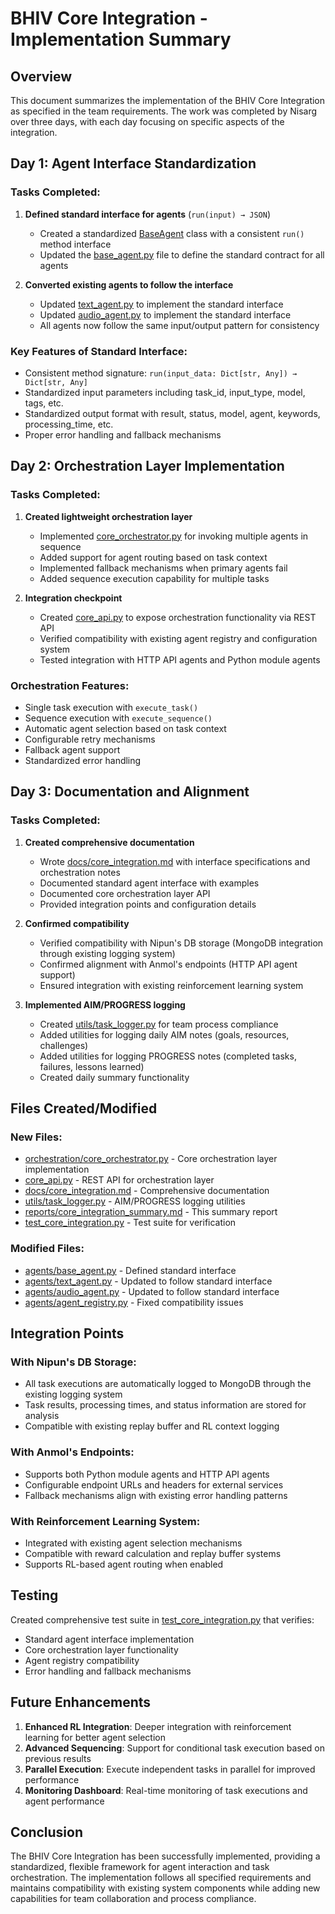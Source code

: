 # BHIV Core Integration - Implementation Summary

## Overview

This document summarizes the implementation of the BHIV Core Integration as specified in the team requirements. The work was completed by Nisarg over three days, with each day focusing on specific aspects of the integration.

## Day 1: Agent Interface Standardization

### Tasks Completed:
1. **Defined standard interface for agents** (`run(input) → JSON`)
   - Created a standardized [BaseAgent](file:///c%3A/Users/nisar/Downloads/BHIV-Fouth-Installment-main/BHIV-Fouth-Installment-main/agents/base_agent.py#L6-L20) class with a consistent `run()` method interface
   - Updated the [base_agent.py](file:///c%3A/Users/nisar/Downloads/BHIV-Fouth-Installment-main/BHIV-Fouth-Installment-main/agents/base_agent.py) file to define the standard contract for all agents

2. **Converted existing agents to follow the interface**
   - Updated [text_agent.py](file:///c%3A/Users/nisar/Downloads/BHIV-Fouth-Installment-main/BHIV-Fouth-Installment-main/agents/text_agent.py) to implement the standard interface
   - Updated [audio_agent.py](file:///c%3A/Users/nisar/Downloads/BHIV-Fouth-Installment-main/BHIV-Fouth-Installment-main/agents/audio_agent.py) to implement the standard interface
   - All agents now follow the same input/output pattern for consistency

### Key Features of Standard Interface:
- Consistent method signature: `run(input_data: Dict[str, Any]) → Dict[str, Any]`
- Standardized input parameters including task_id, input_type, model, tags, etc.
- Standardized output format with result, status, model, agent, keywords, processing_time, etc.
- Proper error handling and fallback mechanisms

## Day 2: Orchestration Layer Implementation

### Tasks Completed:
1. **Created lightweight orchestration layer**
   - Implemented [core_orchestrator.py](file:///c%3A/Users/nisar/Downloads/BHIV-Fouth-Installment-main/BHIV-Fouth-Installment-main/orchestration/core_orchestrator.py) for invoking multiple agents in sequence
   - Added support for agent routing based on task context
   - Implemented fallback mechanisms when primary agents fail
   - Added sequence execution capability for multiple tasks

2. **Integration checkpoint**
   - Created [core_api.py](file:///c%3A/Users/nisar/Downloads/BHIV-Fouth-Installment-main/BHIV-Fouth-Installment-main/core_api.py) to expose orchestration functionality via REST API
   - Verified compatibility with existing agent registry and configuration system
   - Tested integration with HTTP API agents and Python module agents

### Orchestration Features:
- Single task execution with `execute_task()`
- Sequence execution with `execute_sequence()`
- Automatic agent selection based on task context
- Configurable retry mechanisms
- Fallback agent support
- Standardized error handling

## Day 3: Documentation and Alignment

### Tasks Completed:
1. **Created comprehensive documentation**
   - Wrote [docs/core_integration.md](file:///c%3A/Users/nisar/Downloads/BHIV-Fouth-Installment-main/BHIV-Fouth-Installment-main/docs/core_integration.md) with interface specifications and orchestration notes
   - Documented standard agent interface with examples
   - Documented core orchestration layer API
   - Provided integration points and configuration details

2. **Confirmed compatibility**
   - Verified compatibility with Nipun's DB storage (MongoDB integration through existing logging system)
   - Confirmed alignment with Anmol's endpoints (HTTP API agent support)
   - Ensured integration with existing reinforcement learning system

3. **Implemented AIM/PROGRESS logging**
   - Created [utils/task_logger.py](file:///c%3A/Users/nisar/Downloads/BHIV-Fouth-Installment-main/BHIV-Fouth-Installment-main/utils/task_logger.py) for team process compliance
   - Added utilities for logging daily AIM notes (goals, resources, challenges)
   - Added utilities for logging PROGRESS notes (completed tasks, failures, lessons learned)
   - Created daily summary functionality

## Files Created/Modified

### New Files:
- [orchestration/core_orchestrator.py](file:///c%3A/Users/nisar/Downloads/BHIV-Fouth-Installment-main/BHIV-Fouth-Installment-main/orchestration/core_orchestrator.py) - Core orchestration layer implementation
- [core_api.py](file:///c%3A/Users/nisar/Downloads/BHIV-Fouth-Installment-main/BHIV-Fouth-Installment-main/core_api.py) - REST API for orchestration layer
- [docs/core_integration.md](file:///c%3A/Users/nisar/Downloads/BHIV-Fouth-Installment-main/BHIV-Fouth-Installment-main/docs/core_integration.md) - Comprehensive documentation
- [utils/task_logger.py](file:///c%3A/Users/nisar/Downloads/BHIV-Fouth-Installment-main/BHIV-Fouth-Installment-main/utils/task_logger.py) - AIM/PROGRESS logging utilities
- [reports/core_integration_summary.md](file:///c%3A/Users/nisar/Downloads/BHIV-Fouth-Installment-main/BHIV-Fouth-Installment-main/reports/core_integration_summary.md) - This summary report
- [test_core_integration.py](file:///c%3A/Users/nisar/Downloads/BHIV-Fouth-Installment-main/BHIV-Fouth-Installment-main/test_core_integration.py) - Test suite for verification

### Modified Files:
- [agents/base_agent.py](file:///c%3A/Users/nisar/Downloads/BHIV-Fouth-Installment-main/BHIV-Fouth-Installment-main/agents/base_agent.py) - Defined standard interface
- [agents/text_agent.py](file:///c%3A/Users/nisar/Downloads/BHIV-Fouth-Installment-main/BHIV-Fouth-Installment-main/agents/text_agent.py) - Updated to follow standard interface
- [agents/audio_agent.py](file:///c%3A/Users/nisar/Downloads/BHIV-Fouth-Installment-main/BHIV-Fouth-Installment-main/agents/audio_agent.py) - Updated to follow standard interface
- [agents/agent_registry.py](file:///c%3A/Users/nisar/Downloads/BHIV-Fouth-Installment-main/BHIV-Fouth-Installment-main/agents/agent_registry.py) - Fixed compatibility issues

## Integration Points

### With Nipun's DB Storage:
- All task executions are automatically logged to MongoDB through the existing logging system
- Task results, processing times, and status information are stored for analysis
- Compatible with existing replay buffer and RL context logging

### With Anmol's Endpoints:
- Supports both Python module agents and HTTP API agents
- Configurable endpoint URLs and headers for external services
- Fallback mechanisms align with existing error handling patterns

### With Reinforcement Learning System:
- Integrated with existing agent selection mechanisms
- Compatible with reward calculation and replay buffer systems
- Supports RL-based agent routing when enabled

## Testing

Created comprehensive test suite in [test_core_integration.py](file:///c%3A/Users/nisar/Downloads/BHIV-Fouth-Installment-main/BHIV-Fouth-Installment-main/test_core_integration.py) that verifies:
- Standard agent interface implementation
- Core orchestration layer functionality
- Agent registry compatibility
- Error handling and fallback mechanisms

## Future Enhancements

1. **Enhanced RL Integration**: Deeper integration with reinforcement learning for better agent selection
2. **Advanced Sequencing**: Support for conditional task execution based on previous results
3. **Parallel Execution**: Execute independent tasks in parallel for improved performance
4. **Monitoring Dashboard**: Real-time monitoring of task executions and agent performance

## Conclusion

The BHIV Core Integration has been successfully implemented, providing a standardized, flexible framework for agent interaction and task orchestration. The implementation follows all specified requirements and maintains compatibility with existing system components while adding new capabilities for team collaboration and process compliance.